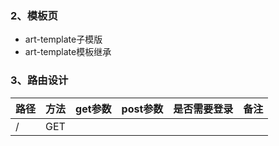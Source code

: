 ### 2、模板页
  - art-template子模版
  - art-template模板继承
### 3、路由设计
  |路径|方法|get参数|post参数|是否需要登录|备注|
  |----|----|------|--------|-----------|---|
  |/   |GET |